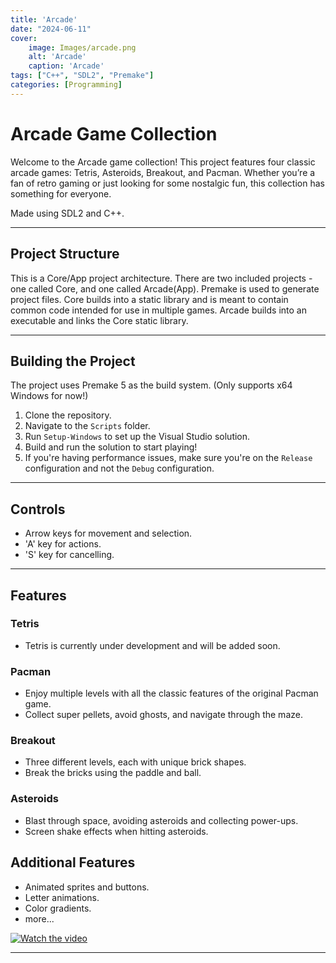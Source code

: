 ```yaml
---
title: 'Arcade'
date: "2024-06-11"
cover: 
    image: Images/arcade.png
    alt: 'Arcade'
    caption: 'Arcade'
tags: ["C++", "SDL2", "Premake"]
categories: [Programming]
---
```


# Arcade Game Collection

Welcome to the Arcade game collection! This project features four classic arcade games: Tetris, Asteroids, Breakout, and Pacman. Whether you’re a fan of retro gaming or just looking for some nostalgic fun, this collection has something for everyone.

Made using SDL2 and C++.

***

## Project Structure
This is a Core/App project architecture. There are two included projects - one called Core, and one called Arcade(App). Premake is used to generate project files.
Core builds into a static library and is meant to contain common code intended for use in multiple games. Arcade builds into an executable and links the Core static library.
***
## Building the Project
The project uses Premake 5 as the build system. (Only supports x64 Windows for now!)
1. Clone the repository.
2. Navigate to the `Scripts` folder.
3. Run `Setup-Windows` to set up the Visual Studio solution.
4. Build and run the solution to start playing!
5. If you're having performance issues, make sure you're on the `Release` configuration and not the `Debug` configuration.
***

## Controls
- Arrow keys for movement and selection.
- 'A' key for actions.
- 'S' key for cancelling.
***

## Features
### Tetris
- Tetris is currently under development and will be added soon.

### Pacman
- Enjoy multiple levels with all the classic features of the original Pacman game.
- Collect super pellets, avoid ghosts, and navigate through the maze.

### Breakout
- Three different levels, each with unique brick shapes.
- Break the bricks using the paddle and ball.

### Asteroids
- Blast through space, avoiding asteroids and collecting power-ups.
- Screen shake effects when hitting asteroids.

## Additional Features
- Animated sprites and buttons.
- Letter animations.
- Color gradients.
- more...


[![Watch the video](https://img.youtube.com/vi/pxXukngprM4/hqdefault.jpg)](https://www.youtube.com/embed/pxXukngprM4)

***
